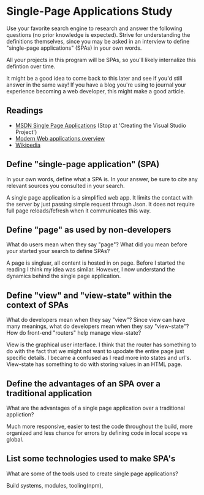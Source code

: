 # Single-Page Applications Study

Use your favorite search engine to research and answer the following questions
(no prior knowledge is expected). Strive for understanding the definitions
themselves, since you may be asked in an interview to define "single-page
applications" (SPAs) in your own words.

All your projects in this program will be SPAs, so you'll likely internalize
this defintion over time.

It might be a good idea to come back to this later and see if you'd still answer
in the same way! If you have a blog you're using to journal your experience
becoming a web developer, this might make a good article.

## Readings

-   [MSDN Single Page Applications](https://msdn.microsoft.com/en-us/magazine/dn463786.aspx) (Stop at 'Creating the Visual Studio Project')
-   [Modern Web applications overview](http://singlepageappbook.com/goal.html)
-   [Wikipedia](https://en.wikipedia.org/wiki/Single-page_application)

## Define "single-page application" (SPA)

In your own words, define what a SPA is. In your answer, be sure to cite any
relevant sources you consulted in your search.

A single page application is a simplified web app.  It limits the contact with the server by just passing simple request through Json.  It does not require full page reloads/fefresh when it communicates this way.

## Define "page" as used by non-developers

What do users mean when they say "page"? What did you mean before your started
your search to define SPAs?

A page is singluar, all content is hosted in on page.  Before I started the reading I think my idea was similar.  However, I now understand the dynamics behind the single page application.


## Define "view" and "view-state" within the context of SPAs

What do developers mean when they say "view"? Since view can have many meanings,
what do developers mean when they say "view-state"? How do front-end "routers"
help manage view-state?

View is the graphical user interface.
I think that the router has something to do with the fact that we might not want to upodate the entire page just specific details.  I became a confused as I read more into states and url's.
View-state has something to do with storing values in an HTML page.  

## Define the advantages of an SPA over a traditional application

What are the advantages of a single page application over a traditional appliction?

Much more responsive, easier to test the code throughout the build, more organized and less chance for errors by defining code in local scope vs global.

## List some technologies used to make SPA's

What are some of the tools used to create single page applications?

Build systems, modules, tooling(npm),
